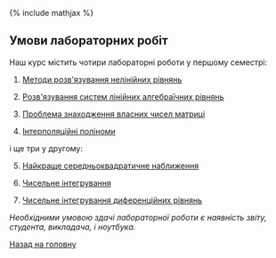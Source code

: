 {% include mathjax %}

## Умови лабораторних робіт

Наш курс містить чотири лабораторні роботи у першому семестрі:

1. [Методи розв'язування нелінійних рівнянь](1/README.md)

2. [Розв'язування систем лінійних алгебраїчних рівнянь](2/README.md)

3. [Проблема знаходження власних чисел матриці](3/README.md)

4. [Інтерполяційні поліноми](4/README.md)

і ще три у другому:

5. [Найкраще середньоквадратичне наближення](5/README.md)

6. [Чисельне інтегрування](6/README.md)

7. [Чисельне інтегрування диференційних рівнянь](7/README.md)

_Необхідними умовою здачі лабораторної роботи є наявність звіту, студента, викладача, і ноутбука._

[Назад на головну](../README.md)